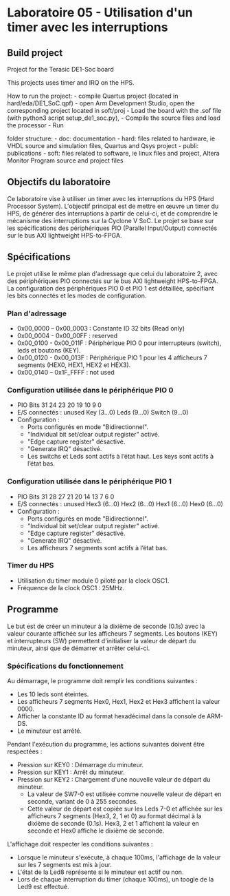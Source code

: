 # Laboratoire 05 - Utilisation d'un timer avec les interruptions

## Build project

Project for the Terasic DE1-Soc board

This projects uses timer and IRQ on the HPS.

How to run the project:
    - compile Quartus project (located in hard/eda/DE1_SoC.qpf)
    - open Arm Development Studio, open the corresponding project located in soft/proj
    - Load the board with the .sof file (with python3 script setup_de1_soc.py), 
    - Compile the source files and load the processor
    - Run


folder structure:
    - doc: documentation
    - hard: files related to hardware, ie VHDL source and simulation files, Quartus and Qsys project
    - publi: publications
    - soft: files related to software, ie linux files and project, Altera Monitor Program source and project files

## Objectifs du laboratoire

Ce laboratoire vise à utiliser un timer avec les interruptions du HPS (Hard Processor System). L'objectif principal est de mettre en œuvre un timer du HPS, de générer des interruptions à partir de celui-ci, et de comprendre le mécanisme des interruptions sur la Cyclone V SoC. Le projet se base sur les spécifications des périphériques PIO (Parallel Input/Output) connectés sur le bus AXI lightweight HPS-to-FPGA.

## Spécifications

Le projet utilise le même plan d'adressage que celui du laboratoire 2, avec des périphériques PIO connectés sur le bus AXI lightweight HPS-to-FPGA. La configuration des périphériques PIO 0 et PIO 1 est détaillée, spécifiant les bits connectés et les modes de configuration.

### Plan d'adressage

- 0x00_0000 – 0x00_0003 : Constante ID 32 bits (Read only)
- 0x00_0004 - 0x00_00FF : reserved
- 0x00_0100 - 0x00_011F : Périphérique PIO 0 pour interrupteurs (switch), leds et boutons (KEY).
- 0x00_0120 - 0x00_013F : Périphérique PIO 1 pour les 4 afficheurs 7 segments (HEX0, HEX1, HEX2 et HEX3).
- 0x00_0140 – 0x1F_FFFF : not used

### Configuration utilisée dans le périphérique PIO 0

- PIO Bits 31 24 23 20 19 10 9 0
- E/S connectés : unused Key (3…0) Leds (9…0) Switch (9…0)
- Configuration :
  - Ports configurés en mode "Bidirectionnel".
  - "Individual bit set/clear output register" activé.
  - "Edge capture register" désactivé.
  - "Generate IRQ" désactivé.
  - Les switchs et Leds sont actifs à l’état haut. Les keys sont actifs à l’état bas.

### Configuration utilisée dans le périphérique PIO 1

- PIO Bits 31 28 27 21 20 14 13 7 6 0
- E/S connectés : unused Hex3 (6…0) Hex2 (6…0) Hex1 (6…0) Hex0 (6…0)
- Configuration :
  - Ports configurés en mode "Bidirectionnel".
  - "Individual bit set/clear output register" activé.
  - "Edge capture register" désactivé.
  - "Generate IRQ" désactivé.
  - Les afficheurs 7 segments sont actifs à l’état bas.

### Timer du HPS

- Utilisation du timer module 0 piloté par la clock OSC1.
- Fréquence de la clock OSC1 : 25MHz.

## Programme

Le but est de créer un minuteur à la dixième de seconde (0.1s) avec la valeur courante affichée sur les afficheurs 7 segments. Les boutons (KEY) et interrupteurs (SW) permettent d'initialiser la valeur de départ du minuteur, ainsi que de démarrer et arrêter celui-ci.

### Spécifications du fonctionnement

Au démarrage, le programme doit remplir les conditions suivantes :

- Les 10 leds sont éteintes.
- Les afficheurs 7 segments Hex0, Hex1, Hex2 et Hex3 affichent la valeur 0000.
- Afficher la constante ID au format hexadécimal dans la console de ARM-DS.
- Le minuteur est arrêté.

Pendant l'exécution du programme, les actions suivantes doivent être respectées :

- Pression sur KEY0 : Démarrage du minuteur.
- Pression sur KEY1 : Arrêt du minuteur.
- Pression sur KEY2 : Chargement d'une nouvelle valeur de départ du minuteur.
  - La valeur de SW7-0 est utilisée comme nouvelle valeur de départ en seconde, variant de 0 à 255 secondes.
  - Cette valeur de départ est copiée sur les Leds 7-0 et affichée sur les afficheurs 7 segments (Hex3, 2, 1 et 0) au format décimal à la dixième de seconde (0.1s). Hex3, 2 et 1 affichent la valeur en seconde et Hex0 affiche le dixième de seconde.

L'affichage doit respecter les conditions suivantes :

- Lorsque le minuteur s'exécute, à chaque 100ms, l'affichage de la valeur sur les 7 segments est mis à jour.
- L'état de la Led8 représente si le minuteur est actif ou non.
- Lors de chaque interruption du timer (chaque 100ms), un toogle de la Led9 est effectué.

